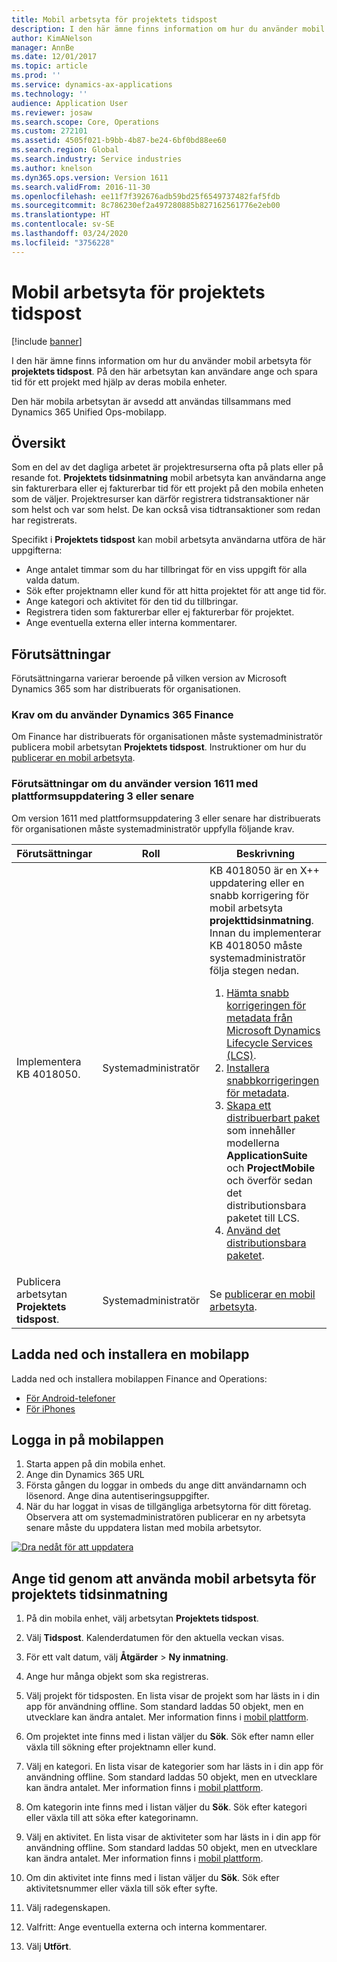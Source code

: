 ```yaml
---
title: Mobil arbetsyta för projektets tidspost
description: I den här ämne finns information om hur du använder mobil arbetsyta för projektets tidspost. På den här arbetsytan kan användare ange och spara tid för ett projekt med hjälp av deras mobila enheter.
author: KimANelson
manager: AnnBe
ms.date: 12/01/2017
ms.topic: article
ms.prod: ''
ms.service: dynamics-ax-applications
ms.technology: ''
audience: Application User
ms.reviewer: josaw
ms.search.scope: Core, Operations
ms.custom: 272101
ms.assetid: 4505f021-b9bb-4b87-be24-6bf0bd88ee60
ms.search.region: Global
ms.search.industry: Service industries
ms.author: knelson
ms.dyn365.ops.version: Version 1611
ms.search.validFrom: 2016-11-30
ms.openlocfilehash: ee11f7f392676adb59bd25f6549737482faf5fdb
ms.sourcegitcommit: 8c786230ef2a497280885b827162561776e2eb00
ms.translationtype: HT
ms.contentlocale: sv-SE
ms.lasthandoff: 03/24/2020
ms.locfileid: "3756228"
---
```

# <a name="project-time-entry-mobile-workspace"></a>Mobil arbetsyta för projektets tidspost

[!include [banner](../includes/banner.md)]

I den här ämne finns information om hur du använder mobil arbetsyta för **projektets tidspost**. På den här arbetsytan kan användare ange och spara tid för ett projekt med hjälp av deras mobila enheter.

Den här mobila arbetsytan är avsedd att användas tillsammans med Dynamics 365 Unified Ops-mobilapp. 

## <a name="overview"></a>Översikt
Som en del av det dagliga arbetet är projektresurserna ofta på plats eller på resande fot. **Projektets tidsinmatning** mobil arbetsyta kan användarna ange sin fakturerbara eller ej fakturerbar tid för ett projekt på den mobila enheten som de väljer. Projektresurser kan därför registrera tidstransaktioner när som helst och var som helst. De kan också visa tidtransaktioner som redan har registrerats. 

Specifikt i **Projektets tidspost** kan mobil arbetsyta användarna utföra de här uppgifterna:

-   Ange antalet timmar som du har tillbringat för en viss uppgift för alla valda datum.
-   Sök efter projektnamn eller kund för att hitta projektet för att ange tid för.
-   Ange kategori och aktivitet för den tid du tillbringar.
-   Registrera tiden som fakturerbar eller ej fakturerbar för projektet.
-   Ange eventuella externa eller interna kommentarer.

## <a name="prerequisites"></a>Förutsättningar
Förutsättningarna varierar beroende på vilken version av Microsoft Dynamics 365 som har distribuerats för organisationen.

### <a name="prerequisites-if-you-use-dynamics-365-finance"></a>Krav om du använder Dynamics 365 Finance
Om Finance har distribuerats för organisationen måste systemadministratör publicera mobil arbetsytan **Projektets tidspost**. Instruktioner om hur du [publicerar en mobil arbetsyta](../../dev-itpro/mobile-apps/publish-mobile-workspace.md).

### <a name="prerequisites-if-you-use-version-1611-with-platform-update-3-or-later"></a>Förutsättningar om du använder version 1611 med plattformsuppdatering 3 eller senare
Om version 1611 med plattformsuppdatering 3 eller senare har distribuerats för organisationen måste systemadministratör uppfylla följande krav. 

<table>
<thead>
<tr class="header">
<th>Förutsättningar</th>
<th>Roll</th>
<th>Beskrivning</th>
</tr>
</thead>
<tbody>
<tr class="odd">

<td>Implementera KB 4018050.</td>
<td>Systemadministratör</td>
<td>KB 4018050 är en X++ uppdatering eller en snabb korrigering för mobil arbetsyta <strong>projekttidsinmatning</strong>. Innan du implementerar KB 4018050 måste systemadministratör följa stegen nedan.
<ol>
<li><a href="../../dev-itpro/migration-upgrade/download-hotfix-lcs.md">Hämta snabb korrigeringen för metadata från Microsoft Dynamics Lifecycle Services (LCS)</a>.</li>
<li><a href="../../dev-itpro/migration-upgrade/install-metadata-hotfix-package.md">Installera snabbkorrigeringen för metadata</a>.</li>
<li><a href="../../dev-itpro/deployment/create-apply-deployable-package.md">Skapa ett distribuerbart paket</a> som innehåller modellerna <strong>ApplicationSuite</strong> och <strong>ProjectMobile</strong> och överför sedan det distributionsbara paketet till LCS.</li>
<li><a href="../../dev-itpro/deployment/apply-deployable-package-system.md">Använd det distributionsbara paketet</a>.</li>

</ol></td>
</tr>
<tr class="even">
<td>Publicera arbetsytan <strong>Projektets tidspost</strong>.</td>
<td>Systemadministratör</td>
<td>Se <a href="../../dev-itpro/mobile-apps/publish-mobile-workspace.md">publicerar en mobil arbetsyta</a>.</td>
</tr>
</tbody>
</table>

## <a name="download-and-install-the-mobile-app"></a>Ladda ned och installera en mobilapp

Ladda ned och installera mobilappen Finance and Operations:

-   [För Android-telefoner](https://go.microsoft.com/fwlink/?linkid=850662)
-   [För iPhones](https://go.microsoft.com/fwlink/?linkid=850663)

## <a name="sign-in-to-the-mobile-app"></a>Logga in på mobilappen
1.  Starta appen på din mobila enhet.
2.  Ange din Dynamics 365 URL
3.  Första gången du loggar in ombeds du ange ditt användarnamn och lösenord. Ange dina autentiseringsuppgifter.
4.  När du har loggat in visas de tillgängliga arbetsytorna för ditt företag. Observera att om systemadministratören publicerar en ny arbetsyta senare måste du uppdatera listan med mobila arbetsytor.

[![Dra nedåt för att uppdatera](./media/pull-to-refresh-list-of-workspaces-183x300.png)](./media/pull-to-refresh-list-of-workspaces.png)

## <a name="enter-time-by-using-the-project-time-entry-mobile-workspace"></a>Ange tid genom att använda mobil arbetsyta för projektets tidsinmatning
1.  På din mobila enhet, välj arbetsytan **Projektets tidspost**.
2.  Välj **Tidspost**. Kalenderdatumen för den aktuella veckan visas.
3.  För ett valt datum, välj **Åtgärder** &gt; **Ny inmatning**.
4.  Ange hur många objekt som ska registreras.
5.  Välj projekt för tidsposten. En lista visar de projekt som har lästs in i din app för användning offline. Som standard laddas 50 objekt, men en utvecklare kan ändra antalet. Mer information finns i [mobil plattform](../../dev-itpro/mobile-apps/platform/mobile-platform-home-page.md).
6.  Om projektet inte finns med i listan väljer du **Sök**. Sök efter namn eller växla till sökning efter projektnamn eller kund.
7.  Välj en kategori. En lista visar de kategorier som har lästs in i din app för användning offline. Som standard laddas 50 objekt, men en utvecklare kan ändra antalet. Mer information finns i [mobil plattform](../../dev-itpro/mobile-apps/platform/mobile-platform-home-page.md).
8.  Om kategorin inte finns med i listan väljer du **Sök**. Sök efter kategori eller växla till att söka efter kategorinamn.
9.  Välj en aktivitet. En lista visar de aktiviteter som har lästs in i din app för användning offline. Som standard laddas 50 objekt, men en utvecklare kan ändra antalet. Mer information finns i [mobil plattform](../../dev-itpro/mobile-apps/platform/mobile-platform-home-page.md).
10. Om din aktivitet inte finns med i listan väljer du **Sök**. Sök efter aktivitetsnummer eller växla till sök efter syfte.

11. Välj radegenskapen.
12. Valfritt: Ange eventuella externa och interna kommentarer.
13. Välj **Utfört**.
